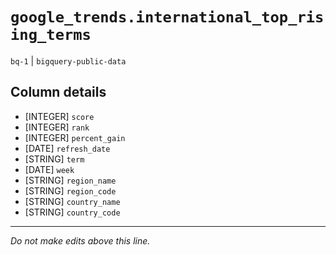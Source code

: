 # `google_trends.international_top_rising_terms`
`bq-1` | `bigquery-public-data`

## Column details
* [INTEGER]   `score`
* [INTEGER]   `rank`
* [INTEGER]   `percent_gain`
* [DATE]      `refresh_date`
* [STRING]    `term`
* [DATE]      `week`
* [STRING]    `region_name`
* [STRING]    `region_code`
* [STRING]    `country_name`
* [STRING]    `country_code`

-------------------------------------------------------------------------------
*Do not make edits above this line.*

